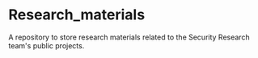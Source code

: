# Research_materials

A repository to store research materials related to the Security Research team's public projects.
